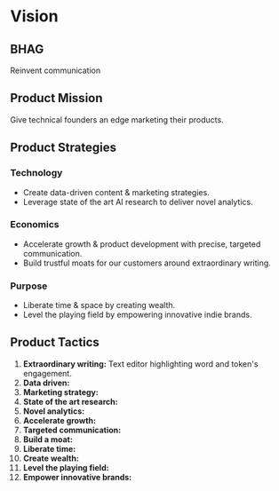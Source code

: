 # Vision

## BHAG
Reinvent communication


## Product Mission
Give technical founders an edge marketing their products.


## Product Strategies

### Technology
* Create data-driven content & marketing strategies.
* Leverage state of the art AI research to deliver novel analytics.

### Economics
* Accelerate growth & product development with precise, targeted communication.
* Build trustful moats for our customers around extraordinary writing.

### Purpose
* Liberate time & space by creating wealth.
* Level the playing field by empowering innovative indie brands.


## Product Tactics

1. **Extraordinary writing:** Text editor highlighting word and token's engagement.
2. **Data driven:** 
3. **Marketing strategy:**
4. **State of the art research:**
5. **Novel analytics:**
6. **Accelerate growth:** 
7. **Targeted communication:** 
8. **Build a moat:** 
9. **Liberate time:**
10. **Create wealth:**
11. **Level the playing field:**
12. **Empower innovative brands:**
